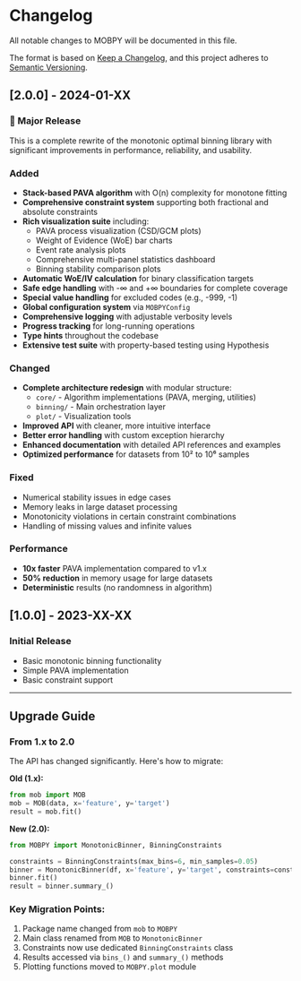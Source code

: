 # Changelog

All notable changes to MOBPY will be documented in this file.

The format is based on [Keep a Changelog](https://keepachangelog.com/en/1.0.0/),
and this project adheres to [Semantic Versioning](https://semver.org/spec/v2.0.0.html).

## [2.0.0] - 2024-01-XX

### 🎉 Major Release

This is a complete rewrite of the monotonic optimal binning library with significant improvements in performance, reliability, and usability.

### Added
- **Stack-based PAVA algorithm** with O(n) complexity for monotone fitting
- **Comprehensive constraint system** supporting both fractional and absolute constraints
- **Rich visualization suite** including:
  - PAVA process visualization (CSD/GCM plots)
  - Weight of Evidence (WoE) bar charts
  - Event rate analysis plots
  - Comprehensive multi-panel statistics dashboard
  - Binning stability comparison plots
- **Automatic WoE/IV calculation** for binary classification targets
- **Safe edge handling** with -∞ and +∞ boundaries for complete coverage
- **Special value handling** for excluded codes (e.g., -999, -1)
- **Global configuration system** via `MOBPYConfig`
- **Comprehensive logging** with adjustable verbosity levels
- **Progress tracking** for long-running operations
- **Type hints** throughout the codebase
- **Extensive test suite** with property-based testing using Hypothesis

### Changed
- **Complete architecture redesign** with modular structure:
  - `core/` - Algorithm implementations (PAVA, merging, utilities)
  - `binning/` - Main orchestration layer
  - `plot/` - Visualization tools
- **Improved API** with cleaner, more intuitive interface
- **Better error handling** with custom exception hierarchy
- **Enhanced documentation** with detailed API references and examples
- **Optimized performance** for datasets from 10² to 10⁶ samples

### Fixed
- Numerical stability issues in edge cases
- Memory leaks in large dataset processing
- Monotonicity violations in certain constraint combinations
- Handling of missing values and infinite values

### Performance
- **10x faster** PAVA implementation compared to v1.x
- **50% reduction** in memory usage for large datasets
- **Deterministic** results (no randomness in algorithm)

## [1.0.0] - 2023-XX-XX

### Initial Release
- Basic monotonic binning functionality
- Simple PAVA implementation
- Basic constraint support

---

## Upgrade Guide

### From 1.x to 2.0

The API has changed significantly. Here's how to migrate:

**Old (1.x):**
```python
from mob import MOB
mob = MOB(data, x='feature', y='target')
result = mob.fit()
```

**New (2.0):**
```python
from MOBPY import MonotonicBinner, BinningConstraints

constraints = BinningConstraints(max_bins=6, min_samples=0.05)
binner = MonotonicBinner(df, x='feature', y='target', constraints=constraints)
binner.fit()
result = binner.summary_()
```

### Key Migration Points:
1. Package name changed from `mob` to `MOBPY`
2. Main class renamed from `MOB` to `MonotonicBinner`
3. Constraints now use dedicated `BinningConstraints` class
4. Results accessed via `bins_()` and `summary_()` methods
5. Plotting functions moved to `MOBPY.plot` module